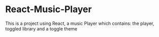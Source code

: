 # React-Music-Player
This is a project using React, a music Player which contains: the player, toggled library and a toggle theme
